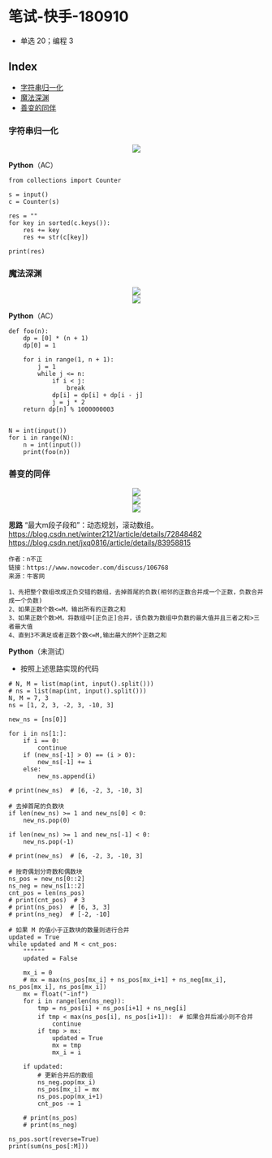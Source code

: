 笔试-快手-180910
===
- 单选 20；编程 3


Index
---
<!-- TOC -->

- [字符串归一化](#字符串归一化)
- [魔法深渊](#魔法深渊)
- [善变的同伴](#善变的同伴)

<!-- /TOC -->


### 字符串归一化
<div align="center"><img src="../_assets/TIM截图20180910193357.png" height="" /></div>

**Python**（AC）
```
from collections import Counter

s = input()
c = Counter(s)

res = ""
for key in sorted(c.keys()):
    res += key
    res += str(c[key])

print(res)
```

### 魔法深渊
<div align="center"><img src="../_assets/TIM截图20180910193451.png" height="" /></div>
<div align="center"><img src="../_assets/TIM截图20180910193521.png" height="" /></div>

**Python**（AC）
```
def foo(n):
    dp = [0] * (n + 1)
    dp[0] = 1

    for i in range(1, n + 1):
        j = 1
        while j <= n:
            if i < j:
                break
            dp[i] = dp[i] + dp[i - j]
            j = j * 2
    return dp[n] % 1000000003


N = int(input())
for i in range(N):
    n = int(input())
    print(foo(n))
```

### 善变的同伴
<div align="center"><img src="../_assets/TIM截图20180910193636.png" height="" /></div>
<div align="center"><img src="../_assets/TIM截图20180910193716.png" height="" /></div>
<div align="center"><img src="../_assets/TIM截图20180910193739.png" height="" /></div>

**思路**
“最大m段子段和”：动态规划，滚动数组。
https://blog.csdn.net/winter2121/article/details/72848482
https://blog.csdn.net/jxq0816/article/details/83958815
```
作者：n不正
链接：https://www.nowcoder.com/discuss/106768
来源：牛客网

1、先把整个数组改成正负交错的数组，去掉首尾的负数(相邻的正数合并成一个正数，负数合并成一个负数) 
2、如果正数个数<=M，输出所有的正数之和
3、如果正数个数>M，将数组中[正负正]合并，该负数为数组中负数的最大值并且三者之和>三者最大值
4、直到3不满足或者正数个数<=M,输出最大的M个正数之和 
```

**Python**（未测试）
- 按照上述思路实现的代码
```
# N, M = list(map(int, input().split()))
# ns = list(map(int, input().split()))
N, M = 7, 3
ns = [1, 2, 3, -2, 3, -10, 3]

new_ns = [ns[0]]

for i in ns[1:]:
    if i == 0:
        continue
    if (new_ns[-1] > 0) == (i > 0):
        new_ns[-1] += i
    else:
        new_ns.append(i)

# print(new_ns)  # [6, -2, 3, -10, 3]

# 去掉首尾的负数块
if len(new_ns) >= 1 and new_ns[0] < 0:
    new_ns.pop(0)

if len(new_ns) >= 1 and new_ns[-1] < 0:
    new_ns.pop(-1)

# print(new_ns)  # [6, -2, 3, -10, 3]

# 按奇偶划分奇数和偶数块
ns_pos = new_ns[0::2]
ns_neg = new_ns[1::2]
cnt_pos = len(ns_pos)
# print(cnt_pos)  # 3
# print(ns_pos)  # [6, 3, 3]
# print(ns_neg)  # [-2, -10]

# 如果 M 的值小于正数块的数量则进行合并
updated = True
while updated and M < cnt_pos:
    """"""
    updated = False

    mx_i = 0
    # mx = max(ns_pos[mx_i] + ns_pos[mx_i+1] + ns_neg[mx_i], ns_pos[mx_i], ns_pos[mx_i])
    mx = float("-inf")
    for i in range(len(ns_neg)):
        tmp = ns_pos[i] + ns_pos[i+1] + ns_neg[i]
        if tmp < max(ns_pos[i], ns_pos[i+1]):  # 如果合并后减小则不合并
            continue
        if tmp > mx:
            updated = True
            mx = tmp
            mx_i = i

    if updated:
        # 更新合并后的数组
        ns_neg.pop(mx_i)
        ns_pos[mx_i] = mx
        ns_pos.pop(mx_i+1)
        cnt_pos -= 1

    # print(ns_pos)
    # print(ns_neg)

ns_pos.sort(reverse=True)
print(sum(ns_pos[:M]))
```
